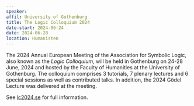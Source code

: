 ```yaml
---
speaker: 
affil: University of Gothenburg
title: The Logic Colloquium 2024
date-start: 2024-06-24
date: 2024-06-28
location: Humanisten
---
```


The 2024 Annual European Meeting of the Association for Symbolic Logic, also known as the _Logic Colloquium_, will be held in Gothenburg on 24-28 June, 2024 and hosted by the Faculty of Humanities at the University of Gothenburg.
The colloquium comprises 3 tutorials, 7 plenary lectures and 6 special sessions as well as contributed talks. 
In addition, the 2024 Gödel Lecture was delivered at the meeting.

See [lc2024.se](https://lc2024.se) for full information.

